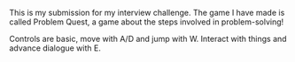 This is my submission for my interview challenge. The game I have made is called Problem Quest, a game about the steps involved in problem-solving!

Controls are basic, move with A/D and jump with W. Interact with things and advance dialogue with E.

